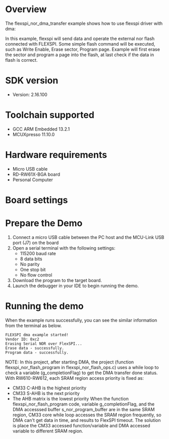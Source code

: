 Overview
========
The flexspi_nor_dma_transfer example shows how to use flexspi driver with dma:

In this example, flexspi will send data and operate the external nor flash connected with FLEXSPI. Some simple flash command will
be executed, such as Write Enable, Erase sector, Program page.
Example will first erase the sector and program a page into the flash, at last check if the data in flash is correct.

SDK version
===========
- Version: 2.16.100

Toolchain supported
===================
- GCC ARM Embedded  13.2.1
- MCUXpresso  11.10.0

Hardware requirements
=====================
- Micro USB cable
- RD-RW61X-BGA board
- Personal Computer

Board settings
==============

Prepare the Demo
================
1.  Connect a micro USB cable between the PC host and the MCU-Link USB port (J7) on the board
2.  Open a serial terminal with the following settings:
    - 115200 baud rate
    - 8 data bits
    - No parity
    - One stop bit
    - No flow control
3.  Download the program to the target board.
4.  Launch the debugger in your IDE to begin running the demo.

Running the demo
================
When the example runs successfully, you can see the similar information from the terminal as below.

~~~~~~~~~~~~~~~~~~~~~~~~~~~~
FLEXSPI dma example started!
Vendor ID: 0xc2
Erasing Serial NOR over FlexSPI...
Erase data - successfully. 
Program data - successfully. 
~~~~~~~~~~~~~~~~~~~~~~~~~~~~

NOTE:
In this project, after starting DMA, the project (function flexspi_nor_flash_program in flexspi_nor_flash_ops.c)
uses a while loop to check a variable (g_completionFlag) to get the DMA transfer done status.
With RW610-RW612, each SRAM region access priority is fixed as:
 - CM33 C-AHB is the highest priority
 - CM33 S-AHB is the next priority
 - The AHB matrix is the lowest priority
When the function flexspi_nor_flash_program code, variable g_completionFlag, and the DMA
accesssed buffer s_nor_program_buffer are in the same SRAM region, CM33 core while loop accesses
the SRAM region frequently, so DMA can't get data in time, and results to FlexSPI timeout.
The solution is place the CM33 accessed function/variable and DMA accessed variable to different SRAM region.
